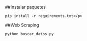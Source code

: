 ##Instalar paquetes
```
pip install -r requirements.txt</p>
```

##Web Scraping
```
python buscar_datos.py
```
